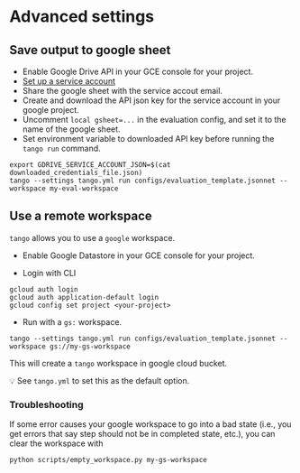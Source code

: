 
# Advanced settings


## Save output to google sheet

* Enable Google Drive API in your GCE console for your project.
* [Set up a service account](https://pygsheets.readthedocs.io/en/stable/authorization.html)
* Share the google sheet with the service accout email.
* Create and download the API json key for the service account in your google project.
* Uncomment `local gsheet=...` in the evaluation config, and set it to the name of the google sheet.
* Set environment variable to downloaded API key before running the `tango run` command.

```commandline
export GDRIVE_SERVICE_ACCOUNT_JSON=$(cat downloaded_credentials_file.json)
tango --settings tango.yml run configs/evaluation_template.jsonnet --workspace my-eval-workspace
```

## Use a remote workspace

`tango` allows you to use a `google` workspace.

* Enable Google Datastore in your GCE console for your project.

* Login with CLI

```commandline
gcloud auth login
gcloud auth application-default login
gcloud config set project <your-project>
```

* Run with a `gs:` workspace.

```commandline
tango --settings tango.yml run configs/evaluation_template.jsonnet --workspace gs://my-gs-workspace
```

This will create a `tango` workspace in google cloud bucket.

💡 See `tango.yml` to set this as the default option.

### Troubleshooting

If some error causes your google workspace to go into a bad state (i.e., you get errors that say step should not be in completed state, etc.), you can clear the workspace with

```commandline
python scripts/empty_workspace.py my-gs-workspace
```